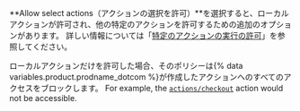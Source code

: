 **Allow select actions（アクションの選択を許可）**を選択すると、ローカルアクションが許可され、他の特定のアクションを許可するための追加のオプションがあります。 詳しい情報については「[特定のアクションの実行の許可](#allowing-specific-actions-to-run)」を参照してください。

ローカルアクションだけを許可した場合、そのポリシーは{% data variables.product.prodname_dotcom %}が作成したアクションへのすべてのアクセスをブロックします。 For example, the [`actions/checkout`](https://github.com/actions/checkout) action would not be accessible.
